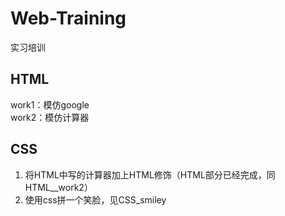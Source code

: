 # Web-Training
实习培训

## HTML
work1：模仿google  
work2：模仿计算器  

## CSS

1. 将HTML中写的计算器加上HTML修饰（HTML部分已经完成，同HTML__work2）
2. 使用css拼一个笑脸，见CSS_smiley
